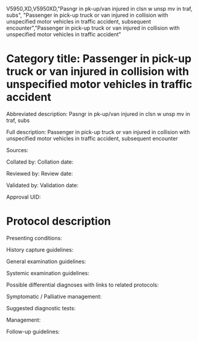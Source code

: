 V5950,XD,V5950XD,"Pasngr in pk-up/van injured in clsn w unsp mv in traf, subs", "Passenger in pick-up truck or van injured in collision with unspecified motor vehicles in traffic accident, subsequent encounter","Passenger in pick-up truck or van injured in collision with unspecified motor vehicles in traffic accident"
# Category title: Passenger in pick-up truck or van injured in collision with unspecified motor vehicles in traffic accident

Abbreviated description: Pasngr in pk-up/van injured in clsn w unsp mv in traf, subs

Full description: Passenger in pick-up truck or van injured in collision with unspecified motor vehicles in traffic accident, subsequent encounter

Sources:

Collated by:
Collation date:

Reviewed by:
Review date:

Validated by:
Validation date:

Approval UID:

# Protocol description

Presenting conditions:

History capture guidelines:

General examination guidelines:

Systemic examination guidelines:

Possible differential diagnoses with links to related protocols:

Symptomatic / Palliative management:

Suggested diagnostic tests:

Management:

Follow-up guidelines:
